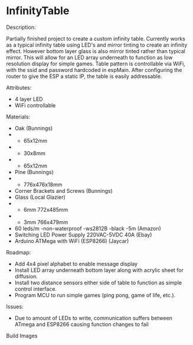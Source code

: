 # InfinityTable

Description:

Partially finished project to create a custom infinity table. Currently works as a typical infinity table using LED's and mirror tinting to create an infinity effect. However bottom layer glass is also mirror tinted rather than typical mirror. This will allow for an LED array underneath to function as low resolution display for simple games. Table pattern is controllable via WiFi, with the ssid and password hardcoded in espMain. After configuring the router to give the ESP a static IP, the table is easily addressable. 

Attributes:

- 4 layer LED
- WiFi controllable

Materials:

- Oak (Bunnings)
- - 65x12mm
- - 30x8mm
- - 65x12mm
- Pine (Bunnings)
- - 776x476x18mm
- Corner Brackets and Screws (Bunnings)
- Glass (Local Glazier)
- - 6mm 772x485mm
- - 3mm 766x479mm
- 60 leds/m -non-waterproof -ws2812B -black -5m (Amazon)
- Switching LED Power Supply 220VAC-5VDC 40A (Ebay)
- Arduino ATMega with WiFi (ESP8266) (Jaycar)

Roadmap:

- Add 4x4 pixel alphabet to enable message display
- Install LED array underneath bottom layer along with acrylic sheet for diffusion.
- Install two distance sensors either side of table to function as simple control interface.
- Program MCU to run simple games (ping pong, game of life, etc.).

Issues:

- Due to amount of LEDs to write, communication suffers between ATmega and ESP8266 causing function changes to fail

Build Images

